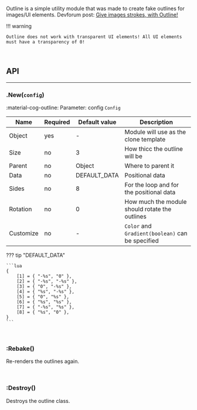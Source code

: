Outline is a simple utility module that was made to create fake outlines for images/UI elements.
Devforum post: [Give images strokes, with Outline!](https://devforum.roblox.com/t/give-images-strokes-with-outline/1596996)

!!! warning

    Outline does not work with transparent UI elements! All UI elements must have a transparency of 0!

<br>

## API

<hr>

### .New(`config`)

<span class=def>:material-cog-outline: Parameter:</span> config `Config`



| Name      | Required  | Default value     | Description                                           |
| --------- | --------- | ----------------- | ----------------------------------------------------- |  
| Object    | yes       | -                 | Module will use as the clone template                 |
| Size      | no        | 3                 | How thicc the outline will be                         |
| Parent    | no        | Object            | Where to parent it                                    |
| Data      | no        | DEFAULT_DATA		| Positional data                                       |
| Sides     | no        | 8                 | For the loop and for the positional data              |
| Rotation  | no        | 0                 | How much the module should rotate the outlines        |
| Customize | no        | -                 | `Color` and `Gradient(boolean)` can be specified      |

??? tip "DEFAULT_DATA"

	```lua
	{
		[1] = { "-%s", "0" },
		[2] = { "-%s", "-%s" },
		[3] = { "0", "-%s" },
		[4] = { "%s", "-%s" },
		[5] = { "0", "%s" },
		[6] = { "%s", "%s" },
		[7] = { "-%s", "%s" },
		[8] = { "%s", "0" },
	}
	```

<br>

### :Rebake()

Re-renders the outlines again.

<br>

### :Destroy()

Destroys the outline class.
